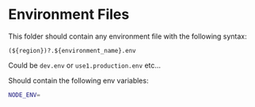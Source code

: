 # Environment Files

This folder should contain any environment file with the following syntax:

```nodejs
(${region})?.${environment_name}.env
```

Could be `dev.env` or `use1.production.env` etc...

Should contain the following env variables:

```bash
NODE_ENV=
```
